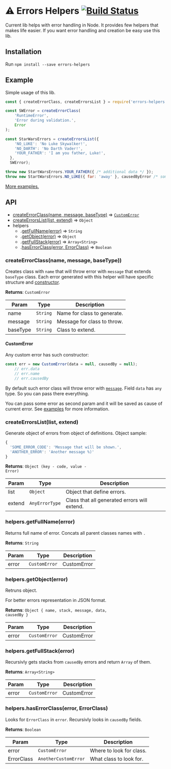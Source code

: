 # ⚠ Errors Helpers [![Build Status](https://travis-ci.org/Travelport-Ukraine/errors-helpers.svg?branch=master)](https://travis-ci.org/Travelport-Ukraine/errors-helpers)

Current lib helps with error handling in Node.
It provides few helpers that makes life easier. If you want error handling and creation be easy use this lib.
 
## Installation

Run `npm install --save errors-helpers`

## Example

Simple usage of this lib.

```javascript
const { createErrorClass, createErrorsList } = require('errors-helpers');

const SWError = createErrorClass(
	'RuntimeError', 
    'Error during validation.', 
    Error
);

const StarWarsErrors = createErrorsList({
    'NO_LUKE': 'No Luke Skywalker!',
    'NO_DARTH': 'No Darth Vader!',
    'YOUR_FATHER': 'I am you father, Luke!',
  }, 
  SWError);

throw new StartWarsErrors.YOUR_FATHER({ /* additional data */ });
throw new StartWarsErrors.NO_LUKE({ far: 'away' }, causedByError /* some error */);
```

[More examples.](/examples/generateFromList.js)

## API
* [createErrorClass(name, message, baseType)](#createclass) ⇒ [<code>CustomError</code>](#customerror)
* [createErrorsList(list, extend)](#createlist) ⇒ <code>Object</code>
* helpers
  * .[getFullName(error)](#fullname) ⇒ <code>String</code>
  * .[getObject(error)](#object) ⇒ <code>Object</code>
  * .[getFullStack(error)](#fullstack) ⇒ <code>Array\<String></code>
  * .[hasErrorClass(error, ErrorClass)](#haserrorclass) ⇒ <code>Boolean</code>

<a name="createclass"></a>
### createErrorClass(name, message, baseType))

Creates class with `name` that will throw error with `message` that extends `baseType` class. Each error generated with this helper will have specific structure and [constructor](#customerror). 

**Returns**: <code>CustomError</code>

| Param | Type | Description |
| --- | --- | --- |
| name | <code>String</code> | Name for class to generate. |
| message | <code>String</code> | Message for class to throw. |
| baseType | <code>String</code> | Class to extend. |

<a name="customerror"></a>
#### CustomError

Any custom error has such constructor: 
```javascript
const err = new CustomError(data = null, causedBy = null);
	// err.data
    // err.name
    // err.causedBy
```

By default such error class will throw error with [`message`](#createclass).
Field `data` has `any` type. So you can pass there everything. 

You can pass some error as second param and it will be saved as cause of current error. See [examples](/examples/generateFromList.js) for more information.

<a name="createlist"></a>
### createErrorsList(list, extend)
Generate object of errors from object of definitions.
Object sample: 
```javascript
{
  'SOME_ERROR_CODE': 'Message that will be shown.',
  'ANOTHER_ERROR': 'Another message %)'
}
```
**Returns**: <code>Object (key - code, value - Error)</code>

| Param | Type | Description |
| --- | --- | --- |
| list | <code>Object</code> |  Object that define errors. |
| extend | <code>AnyErrorType</code> |  Class that all generated errors will extend. |

<a name="fullname"></a>
### helpers.getFullName(error)

Returns full name of error. Concats all parent classes names with `.`

**Returns**: <code>String</code>

| Param | Type | Description |
| --- | --- | --- |
| error | <code>CustomError</code> | CustomError |


<a name="object"></a>
### helpers.getObject(error)

Retruns object.

For better errors representation in JSON format. 

**Returns**: <code>Object { name, stack, message, data, causedBy }</code>

| Param | Type | Description |
| --- | --- | --- |
| error | <code>CustomError</code> | CustomError |


<a name="fullstack"></a>
### helpers.getFullStack(error)

Recursivly gets stacks from `causedBy` errors and return `Array` of them.

**Returns**: <code>Array\<String></code>

| Param | Type | Description |
| --- | --- | --- |
| error | <code>CustomError</code> | CustomError |

<a name="haserrorclass"></a>
### helpers.hasErrorClass(error, ErrorClass)

Looks for `ErrorClass` in `error`. Recursivly looks in `causedBy` fields.


**Returns**: <code>Boolean</code>

| Param | Type | Description |
| --- | --- | --- |
| error | <code>CustomError</code> | Where to look for class. |
| ErrorClass | <code>AnotherCustomError</code> | What class to look for. |

